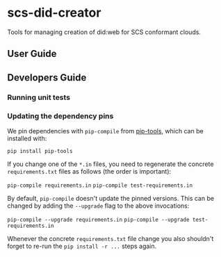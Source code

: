 # scs-did-creator

Tools for managing creation of did:web for SCS conformant clouds.

## User Guide

## Developers Guide

### Running unit tests

### Updating the dependency pins

We pin dependencies with `pip-compile` from [pip-tools](https://pypi.org/project/pip-tools/), which can be installed with:

`pip install pip-tools`

If you change one of the `*.in` files, you need to regenerate the concrete `requirements.txt` files as follows (the order is important):

`pip-compile requirements.in`
`pip-compile test-requirements.in`

By default, `pip-compile` doesn't update the pinned versions. This can be changed by adding the `--upgrade` flag to the above invocations:

`pip-compile --upgrade requirements.in`
`pip-compile --upgrade test-requirements.in`

Whenever the concrete `requirements.txt` file change you also shouldn't forget to re-run the `pip install -r ...` steps again.